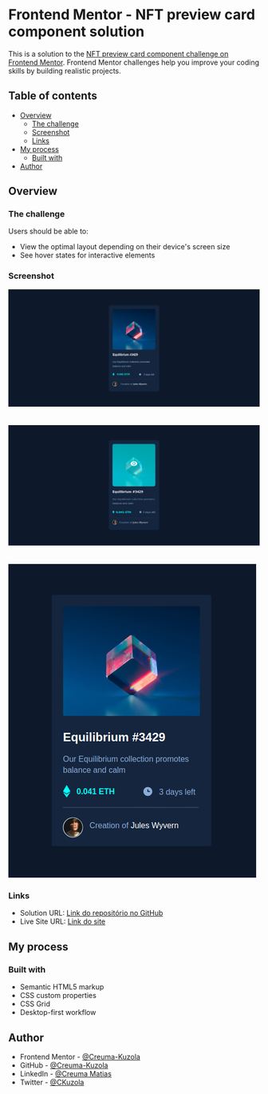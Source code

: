 # Frontend Mentor - NFT preview card component solution

This is a solution to the [NFT preview card component challenge on Frontend Mentor](https://www.frontendmentor.io/challenges/nft-preview-card-component-SbdUL_w0U). Frontend Mentor challenges help you improve your coding skills by building realistic projects. 

## Table of contents

- [Overview](#overview)
  - [The challenge](#the-challenge)
  - [Screenshot](#screenshot)
  - [Links](#links)
- [My process](#my-process)
  - [Built with](#built-with)
- [Author](#author)


## Overview

### The challenge

Users should be able to:

- View the optimal layout depending on their device's screen size
- See hover states for interactive elements

### Screenshot

![Desktop Solution](./images/desktop-solution.png) <br/> <br/><br/>
![Desktop Solution Hover](./images/desktop-solution-hover.png) <br/> <br/><br/>
![Mobile Solution](./images/mobile-solution.png)


### Links

- Solution URL: [Link do repositório no GitHub](https://github.com/Creuma-Kuzola/NFT-card-preview)
- Live Site URL: [Link do site](https://card-preview-nft-creuma.netlify.app/)

## My process

### Built with

- Semantic HTML5 markup
- CSS custom properties
- CSS Grid
- Desktop-first workflow

## Author

- Frontend Mentor - [@Creuma-Kuzola](https://www.frontendmentor.io/profile/Creuma-Kuzola)
- GitHub - [@Creuma-Kuzola](https://github.com/Creuma-Kuzola)
- LinkedIn - [@Creuma Matias](https://www.linkedin.com/in/creumamatias/)
- Twitter - [@CKuzola](https://twitter.com/CKuzola)


